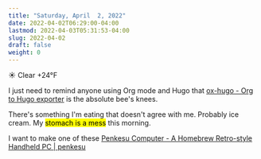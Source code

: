 ```yaml
---
title: "Saturday, April  2, 2022"
date: 2022-04-02T06:29:00-04:00
lastmod: 2022-04-03T05:31:53-04:00
slug: 2022-04-02
draft: false
weight: 0
---
```


☀️   Clear +24°F

I just need to remind anyone using Org mode and Hugo that [ox-hugo - Org to Hugo exporter](https://ox-hugo.scripter.co/) is the absolute bee's knees.

There's something I'm eating that doesn't agree with me. Probably ice cream. My <mark>stomach is a mess</mark> this morning.

I want to make one of these [Penkesu Computer - A Homebrew Retro-style Handheld PC | penkesu](http://penkesu.computer/)

[//]: # "Exported with love from a post written in Org mode"
[//]: # "- https://github.com/kaushalmodi/ox-hugo"
